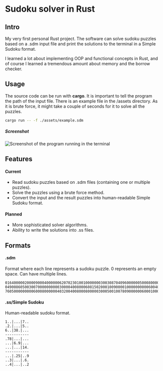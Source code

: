 # Sudoku solver in Rust

## Intro
My very first personal Rust project. The software can solve sudoku puzzles based on a .sdm input file and print the solutions to the terminal in a Simple Sudoku format.

I learned a lot about implementing OOP and functional concepts in Rust, and of course I learned a tremendous amount about memory and the borrow checker.

## Usage
The source code can be run with **cargo**. It is important to tell the program the path of the input file. There is an example file in the /assets directory. As it is brute force, it might take a couple of seconds for it to solve all the puzzles.
```bash
cargo run -- -f ./assets/example.sdm
```
##### Screenshot
![Screenshot of the program running in the terminal](https://i.imgur.com/uxbX52I.png)

## Features
#### Current
- Read sudoku puzzles based on .sdm files (containing one or multiple puzzles).
- Solve the puzzles using a brute force method.
- Convert the input and the result puzzles into human-readable Simple Sudoku format.
#### Planned
- More sophisticated solver algorithms.
- Ability to write the solutions into .ss files.

## Formats
#### .sdm

Format where each line represents a sudoku puzzle. 0 represents an empty space. Can have multiple lines.
```
016400000200009000400000062070230100100000003003087040960000005000800007000006820
049008605003007000000000030000400800060815020001009000010000000000600400804500390
760500000000060008000000403200400800080000030005001007809000000600010000000003041
```

#### .ss/Simple Sudoku

Human-readable sudoku format.
```
1..|...|7..
.2.|...|5..
6..|38.|...
-----------
.78|...|...
...|6.9|...
...|...|14.
-----------
...|.25|..9
..3|...|.6.
..4|...|..2
```
